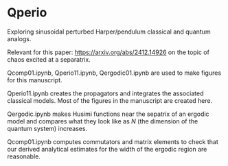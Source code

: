 # Qperio
Exploring sinusoidal perturbed Harper/pendulum classical and quantum analogs.

Relevant for this paper:  https://arxiv.org/abs/2412.14926 on the topic of chaos excited at a separatrix. 

Qcomp01.ipynb, Qperio11.ipynb, Qergodic01.ipynb are used to make figures for this manuscript. 

Qperio11.ipynb creates the propagators and integrates the associated classical models.  Most of the figures in the manuscript are created here. 

Qergodic.ipynb makes Husimi functions near the sepatrix of an ergodic model and compares what they look like as $N$ (the dimension of the quantum system) increases.

Qcomp01.ipynb computes commutators and matrix elements to check that our derived analytical estimates for the width of the ergodic region are reasonable. 
